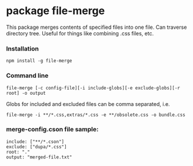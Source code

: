 # package file-merge

This package merges contents of specified files into one file.
Can traverse directory tree. Useful for things like combining .css files, etc.

### Installation
```
npm install -g file-merge
```

### Command line
```
file-merge [-c config-file][-i include-globs][-e exclude-globs][-r root] -o output
```

Globs for included and excluded files can be comma separated, i.e.
```
file-merge -i **/*.css,extras/*.css -e **/obsolete.css -o bundle.css
```

### merge-config.cson file sample:
```
include: ["**/*.cson"]
exclude: ["dupa/*.css"]
root: "."
output: "merged-file.txt"
```
